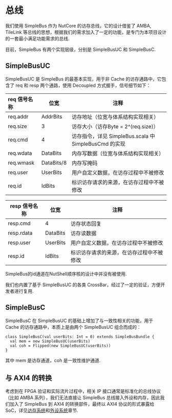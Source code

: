 # 总线

我们使用 SimpleBus 作为 NutCore 的访存总线，它的设计借鉴了 AMBA, TileLink 等总线的思想，根据我们的需求加入了一定的功能，是专门为本项目设计的一套最小满足功能需求的总线.

目前，SimpleBus 有两个实现层级，分别是 SimpleBusUC 和 SimpleBusC.

## SimpleBusUC

SimpleBusUC 是 SimpleBus 的最基本实现，用于非 Cache 的访存通路中，它包含了 req 和 resp 两个通路，使用 Decoupled 方式握手，信号细节如下：

| req 信号名称 | 位宽       | 注释                                                  |
| :----------- | ---------- | ----------------------------------------------------- |
| req.addr     | AddrBits   | 访存地址（位宽与体系结构实现相关）                    |
| req.size     | 3          | 访存大小（访存Byte = 2^(req.size)）                   |
| req.cmd      | 4          | 访存指令，详见 SimpleBus.scala 中 SimpleBusCmd 的实现 |
| req.wdata    | DataBits   | 内存写数据（位宽与体系结构实现相关）                  |
| req.wmask    | DataBits/8 | 内存写掩码                                            |
| req.user     | UserBits   | 用户自定义数据，在访存过程中不被修改                  |
| req.id       | IdBits     | 标识访存请求的来源，在访存过程中不被修改               |



| resp 信号名称 | 位宽     | 注释                                 |
| ------------- | -------- | ------------------------------------ |
| resp.cmd      | 4        | 访存状态回复                         |
| resp.rdata    | DataBits | 访存读数据                           |
| resp.user     | UserBits | 用户自定义数据，在访存过程中不被修改 |
| resp.id       | IdBits   | 标识访存请求的来源，在访存过程中不被修改 |

SimpleBus的id通道在NutShell顺序核的设计中并没有被使用.

我们也内置了基于 SimpleBusUC 的各类 CrossBar，经过了一定的验证，方便开发者进行复用.



## SimpleBusC

SimpleBusC 在 SimpleBusUC 的基础上增加了与一致性相关的功能，用于 Cache 的访存通路中，本质上是由两个 SimpleBusUC 组合而成的：

```
class SimpleBusC(val userBits: Int = 0) extends SimpleBusBundle {
  val mem = new SimpleBusUC(userBits)
  val coh = Flipped(new SimpleBusUC(userBits))
}
```

其中 mem 是访存通道，coh 是一致性维护通道.



## 与 AXI4 的转换

考虑到在 FPGA 验证和实际流片过程中，相关 IP 接口通常是标准化的总线协议（比如 AMBA 系列），我们无法直接让 SimpleBus 总线接入外设和内存，因此我们加入了 SimpleBus 到 AXI4 的转换部件，最终以 AXI4 协议的形式暴露给 SoC，详见[访存系统](./mem.md)和[外设系统](./peripheral.md)章节.